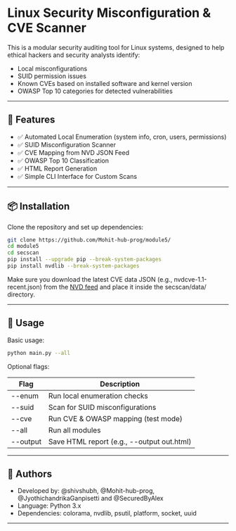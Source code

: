 # Linux Security Misconfiguration & CVE Scanner

This is a modular security auditing tool for Linux systems, designed to help ethical hackers and security analysts identify:

- Local misconfigurations
- SUID permission issues
- Known CVEs based on installed software and kernel version
- OWASP Top 10 categories for detected vulnerabilities

---

## 🔧 Features

- ✅ Automated Local Enumeration (system info, cron, users, permissions)
- ✅ SUID Misconfiguration Scanner
- ✅ CVE Mapping from NVD JSON Feed
- ✅ OWASP Top 10 Classification
- ✅ HTML Report Generation
- ✅ Simple CLI Interface for Custom Scans

---

## 📦 Installation

Clone the repository and set up dependencies:

```bash
git clone https://github.com/Mohit-hub-prog/module5/
cd module5
cd secscan
pip install --upgrade pip --break-system-packages
pip install nvdlib --break-system-packages
````

Make sure you download the latest CVE data JSON (e.g., nvdcve-1.1-recent.json) from the [NVD feed](https://nvd.nist.gov/vuln/data-feeds) and place it inside the secscan/data/ directory.

---

## 🚀 Usage

Basic usage:

```bash
python main.py --all
```

Optional flags:

| Flag     | Description                                |
| -------- | ------------------------------------------ |
| --enum   | Run local enumeration checks               |
| --suid   | Scan for SUID misconfigurations            |
| --cve    | Run CVE & OWASP mapping (test mode)        |
| --all    | Run all modules                            |
| --output | Save HTML report (e.g., --output out.html) |

---

## 🤝 Authors

* Developed by: @shivshubh, @Mohit-hub-prog, @JyothichandrikaGanpisetti and @SecuredByAlex
* Language: Python 3.x
* Dependencies: colorama, nvdlib, psutil, platform, socket, uuid

---

